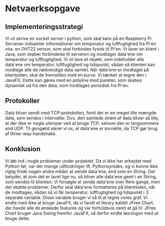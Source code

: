# Netvaerksopgave

## Implementeringsstrategi
Vi vil skrive en socket server i python, som skal køre på en Raspberry Pi. Serveren indsamler informationer om temperatur og luftfugtighed fra Pi'en vha. en DHT22 sensor, som skal
forbindes fysisk til Pi'en. Vi laver en klient i Java, som skaber forbindelse til serveren og modtager data'ene om temperatur og luftfugtighed.
Vi vil lave et objekt, som indeholder alle data'ene om temperatur, luftfugtighed og tidspunkt, sådan så klienten kan modtage alle de nødvendige data samlet. Når data'ene er
modtaget på klientsiden, skal de fremstilles med en kurve. Vi tænker at tegne den i JavaFX. Dette kan gøres med en polyline med punkter, som skabes dynamisk ud fra den data,
som modtages periodisk fra Pi'en.

## Protokoller
Data bliver sendt med TCP-protokollen, fordi det er en meget lille mængde data, som sendes i intervaller. Dvs. den samlede strøm af data bliver så lille, at der ikke er nogle
ulemper ved at bruge TCP, selvom den er langsommere end UDP. Til gengæld sikrer vi os, at data'ene er korrekte, da TCP gør brug af three-way-handshake.

## Konklusion
Vi løb ind i nogle problemer under projektet. Da vi ikke har arbejdet med Python før, var der mange udfordringer ift. Pythonsyntaks, og vi kunne ikke rigtig finde nogen andre måder at sende data'ene, end som en String. Det betyder, at som det er lavet lige nu, så bliver alle data'ene gemt i en String, som sendes til klienten. Vi forsøgte at sende
data'ene over flere gange, men det skabte problemer. Derfor skal data'ene formatteres på klientsiden, når de modtages, sådan så vi får temperatur, luftfugtighed og tidspunkt i 3
separate variable. Disse variable bruger vi så til at tegne vores graf.
Vi endte med ikke at bruge JavaFX, da vi fandt et library kaldet JFree Chart, der havde alle de ønskede features og var forholdsvis nemt at gå til. JFree Chart bruger Java Swing
fremfor JavaFX, så derfor endte løsningen med at bruge dette.

